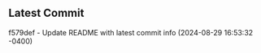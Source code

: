 
## Latest Commit
f579def - Update README with latest commit info (2024-08-29 16:53:32 -0400) <Yunxi-Zhou>
